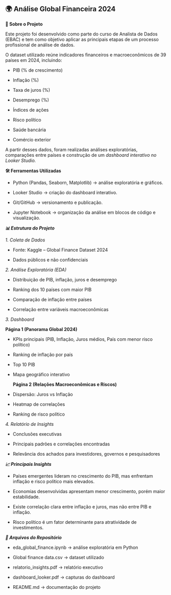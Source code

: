 ## 🌍 Análise Global Financeira 2024 ## 

**📌 Sobre o Projeto**

Este projeto foi desenvolvido como parte do curso de Analista de Dados (EBAC) e tem como objetivo aplicar as principais etapas de um processo profissional de análise de dados.

O dataset utilizado reúne indicadores financeiros e macroeconômicos de 39 países em 2024, incluindo:

- PIB (% de crescimento)

- Inflação (%)

- Taxa de juros (%)

- Desemprego (%)

- Índices de ações

- Risco político

- Saúde bancária

- Comércio exterior

A partir desses dados, foram realizadas análises exploratórias, comparações entre países e construção de um *dashboard interativo no Looker Studio.*

**🛠️ Ferramentas Utilizadas**

- Python (Pandas, Seaborn, Matplotlib) → análise exploratória e gráficos.

- Looker Studio → criação do dashboard interativo.

- Git/GitHub → versionamento e publicação.

- Jupyter Notebook → organização da análise em blocos de código e visualização.

***📊 Estrutura do Projeto***

  *1. Coleta de Dados*
  
  - Fonte: Kaggle – Global Finance Dataset 2024
  
  - Dados públicos e não confidenciais
  
  *2. Análise Exploratória (EDA)*
  
  - Distribuição de PIB, inflação, juros e desemprego
  
  - Ranking dos 10 países com maior PIB
  
  - Comparação de inflação entre países
  
  - Correlação entre variáveis macroeconômicas
  
  *3. Dashboard*
  
  **Página 1 (Panorama Global 2024)**
    
  - KPIs principais (PIB, Inflação, Juros médios, País com menor risco político)
    
  - Ranking de inflação por país
    
  - Top 10 PIB
    
  - Mapa geográfico interativo
        
    **Página 2 (Relações Macroeconômicas e Riscos)**
    
  - Dispersão: Juros vs Inflação
    
  - Heatmap de correlações
    
  - Ranking de risco político
    
  *4. Relatório de Insights*
    
  - Conclusões executivas
    
  - Principais padrões e correlações encontradas
    
  - Relevância dos achados para investidores, governos e pesquisadores



***📈 Principais Insights*** 

  - Países emergentes lideram no crescimento do PIB, mas enfrentam inflação e risco político mais elevados.
  
  - Economias desenvolvidas apresentam menor crescimento, porém maior estabilidade.
  
  - Existe correlação clara entre inflação e juros, mas não entre PIB e inflação.
  
  - Risco político é um fator determinante para atratividade de investimentos.

***📎 Arquivos do Repositório***

  - eda_global_finance.ipynb → análise exploratória em Python
  
  - Global finance data.csv → dataset utilizado
  
  - relatorio_insights.pdf → relatório executivo
  
  - dashboard_looker.pdf → capturas do dashboard
  
  - README.md → documentação do projeto
